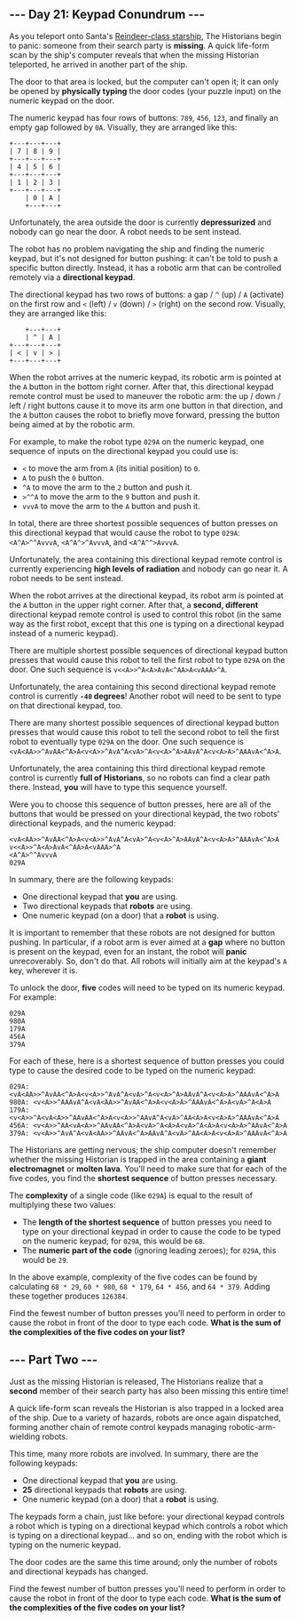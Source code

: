 ## --- Day 21: Keypad Conundrum ---

As you teleport onto Santa's [Reindeer-class starship](/2019/day/25), The
Historians begin to panic: someone from their search party is **missing**. A
quick life-form scan by the ship's computer reveals that when the missing
Historian teleported, he arrived in another part of the ship.

The door to that area is locked, but the computer can't open it; it can only be
opened by **physically typing** the door codes (your puzzle input) on the
numeric keypad on the door.

The numeric keypad has four rows of buttons: `789`, `456`, `123`, and finally an
empty gap followed by `0A`. Visually, they are arranged like this:

```
+---+---+---+
| 7 | 8 | 9 |
+---+---+---+
| 4 | 5 | 6 |
+---+---+---+
| 1 | 2 | 3 |
+---+---+---+
    | 0 | A |
    +---+---+
```

Unfortunately, the area outside the door is currently **depressurized** and
nobody can go near the door. A robot needs to be sent instead.

The robot has no problem navigating the ship and finding the numeric keypad, but
it's not designed for button pushing: it can't be told to push a specific button
directly. Instead, it has a robotic arm that can be controlled remotely via a
**directional keypad**.

The directional keypad has two rows of buttons: a gap / `^` (up) / `A`
(activate) on the first row and `<` (left) / `v` (down) / `>` (right) on the
second row. Visually, they are arranged like this:

```
    +---+---+
    | ^ | A |
+---+---+---+
| < | v | > |
+---+---+---+
```

When the robot arrives at the numeric keypad, its robotic arm is pointed at the
`A` button in the bottom right corner. After that, this directional keypad
remote control must be used to maneuver the robotic arm: the up / down / left /
right buttons cause it to move its arm one button in that direction, and the `A`
button causes the robot to briefly move forward, pressing the button being aimed
at by the robotic arm.

For example, to make the robot type `029A` on the numeric keypad, one sequence
of inputs on the directional keypad you could use is:

- `<` to move the arm from `A` (its initial position) to `0`.
- `A` to push the `0` button.
- `^A` to move the arm to the `2` button and push it.
- `>^^A` to move the arm to the `9` button and push it.
- `vvvA` to move the arm to the `A` button and push it.

In total, there are three shortest possible sequences of button presses on this
directional keypad that would cause the robot to type `029A`: `<A^A>^^AvvvA`,
`<A^A^>^AvvvA`, and `<A^A^^>AvvvA`.

Unfortunately, the area containing this directional keypad remote control is
currently experiencing **high levels of radiation** and nobody can go near it. A
robot needs to be sent instead.

When the robot arrives at the directional keypad, its robot arm is pointed at
the `A` button in the upper right corner. After that, a **second, different**
directional keypad remote control is used to control this robot (in the same way
as the first robot, except that this one is typing on a directional keypad
instead of a numeric keypad).

There are multiple shortest possible sequences of directional keypad button
presses that would cause this robot to tell the first robot to type `029A` on
the door. One such sequence is `v<<A>>^A<A>AvA<^AA>A<vAAA>^A`.

Unfortunately, the area containing this second directional keypad remote control
is currently **`-40` degrees**! Another robot will need to be sent to type on
that directional keypad, too.

There are many shortest possible sequences of directional keypad button presses
that would cause this robot to tell the second robot to tell the first robot to
eventually type `029A` on the door. One such sequence is
`<vA<AA>>^AvAA<^A>A<v<A>>^AvA^A<vA>^A<v<A>^A>AAvA^A<v<A>A>^AAAvA<^A>A`.

Unfortunately, the area containing this third directional keypad remote control
is currently **full of Historians**, so no robots can find a clear path there.
Instead, **you** will have to type this sequence yourself.

Were you to choose this sequence of button presses, here are all of the buttons
that would be pressed on your directional keypad, the two robots' directional
keypads, and the numeric keypad:

```
<vA<AA>>^AvAA<^A>A<v<A>>^AvA^A<vA>^A<v<A>^A>AAvA^A<v<A>A>^AAAvA<^A>A
v<<A>>^A<A>AvA<^AA>A<vAAA>^A
<A^A>^^AvvvA
029A
```

In summary, there are the following keypads:

- One directional keypad that **you** are using.
- Two directional keypads that **robots** are using.
- One numeric keypad (on a door) that a **robot** is using.

It is important to remember that these robots are not designed for button
pushing. In particular, if a robot arm is ever aimed at a **gap** where no
button is present on the keypad, even for an instant, the robot will **panic**
unrecoverably. So, don't do that. All robots will initially aim at the keypad's
`A` key, wherever it is.

To unlock the door, **five** codes will need to be typed on its numeric keypad.
For example:

```
029A
980A
179A
456A
379A
```

For each of these, here is a shortest sequence of button presses you could type
to cause the desired code to be typed on the numeric keypad:

```
029A: <vA<AA>>^AvAA<^A>A<v<A>>^AvA^A<vA>^A<v<A>^A>AAvA^A<v<A>A>^AAAvA<^A>A
980A: <v<A>>^AAAvA^A<vA<AA>>^AvAA<^A>A<v<A>A>^AAAvA<^A>A<vA>^A<A>A
179A: <v<A>>^A<vA<A>>^AAvAA<^A>A<v<A>>^AAvA^A<vA>^AA<A>A<v<A>A>^AAAvA<^A>A
456A: <v<A>>^AA<vA<A>>^AAvAA<^A>A<vA>^A<A>A<vA>^A<A>A<v<A>A>^AAvA<^A>A
379A: <v<A>>^AvA^A<vA<AA>>^AAvA<^A>AAvA^A<vA>^AA<A>A<v<A>A>^AAAvA<^A>A
```

The Historians are getting nervous; the ship computer doesn't remember whether
the missing Historian is trapped in the area containing a **giant
electromagnet** or **molten lava**. You'll need to make sure that for each of
the five codes, you find the **shortest sequence** of button presses necessary.

The **complexity** of a single code (like `029A`) is equal to the result of
multiplying these two values:

- The **length of the shortest sequence** of button presses you need to type on
your directional keypad in order to cause the code to be typed on the numeric
keypad; for `029A`, this would be `68`.
- The **numeric part of the code** (ignoring leading zeroes); for `029A`, this
would be `29`.

In the above example, complexity of the five codes can be found by calculating
`68 * 29`, `60 * 980`, `68 * 179`, `64 * 456`, and `64 * 379`. Adding these
together produces `126384`.

Find the fewest number of button presses you'll need to perform in order to
cause the robot in front of the door to type each code. **What is the sum of the
complexities of the five codes on your list?**


## --- Part Two ---

Just as the missing Historian is released, The Historians realize that a
**second** member of their search party has also been missing this entire time!

A quick life-form scan reveals the Historian is also trapped in a locked area of
the ship. Due to a variety of hazards, robots are once again dispatched, forming
another chain of remote control keypads managing robotic-arm-wielding robots.

This time, many more robots are involved. In summary, there are the following
keypads:

- One directional keypad that **you** are using.
- **25** directional keypads that **robots** are using.
- One numeric keypad (on a door) that a **robot** is using.

The keypads form a chain, just like before: your directional keypad controls a
robot which is typing on a directional keypad which controls a robot which is
typing on a directional keypad... and so on, ending with the robot which is
typing on the numeric keypad.

The door codes are the same this time around; only the number of robots and
directional keypads has changed.

Find the fewest number of button presses you'll need to perform in order to
cause the robot in front of the door to type each code. **What is the sum of the
complexities of the five codes on your list?**


